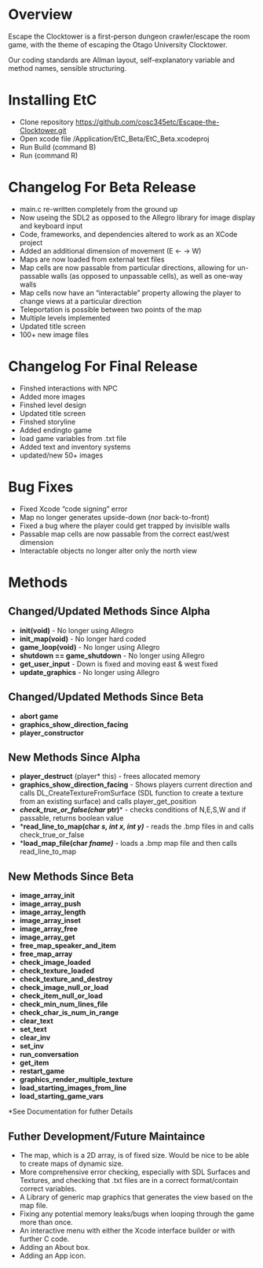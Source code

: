 

# Overview
Escape the Clocktower is a first-person dungeon crawler/escape the room game, with the theme of escaping the Otago University Clocktower. 

Our coding standards are Allman layout, self-explanatory variable and method names, sensible structuring. 

# Installing EtC
* Clone repository https://github.com/cosc345etc/Escape-the-Clocktower.git
* Open xcode file /Application/EtC_Beta/EtC_Beta.xcodeproj
* Run Build (command B)
* Run (command R)

# Changelog For Beta Release

* main.c re-written completely from the ground up
* Now useing the SDL2 as opposed to the Allegro library for image display and keyboard input
* Code, frameworks, and dependencies altered to work as an XCode project
* Added an additional dimension of movement (E ← → W)
* Maps are now loaded from external text files
* Map cells are now passable from particular directions, allowing for un-passable walls (as opposed to unpassable cells), as well as one-way walls
* Map cells now have an “interactable” property allowing the player to change views at a particular direction
* Teleportation is possible between two points of the map
* Multiple levels implemented
* Updated title screen
* 100+ new image files

# Changelog For Final Release

* Finshed interactions with NPC
* Added more images
* Finshed level design
* Updated title screen
* Finshed storyline
* Added endingto game
* load game variables from .txt file
* Added text and inventory systems
* updated/new 50+ images


# Bug Fixes 

* Fixed Xcode “code signing” error
* Map no longer generates upside-down (nor back-to-front)
* Fixed a bug where the player could get trapped by invisible walls 
* Passable map cells are now passable from the correct east/west dimension
* Interactable objects no longer alter only the north view

# Methods

## Changed/Updated Methods Since Alpha
 
* **init(void)** - No longer using Allegro 
* **init_map(void)** - No longer hard coded
* **game_loop(void)** - No longer using Allegro 
* **shutdown == game_shutdown** - No longer using Allegro
* **get_user_input** - Down is fixed and moving east & west fixed
* **update_graphics** - No longer using Allegro

## Changed/Updated Methods Since Beta
* **abort game**
* **graphics_show_direction_facing**
* **player_constructor**

## New Methods Since Alpha

*  **player_destruct** (player* this) - frees allocated memory 
*  **graphics_show_direction_facing** - Shows players current direction and calls DL_CreateTextureFromSurface (SDL function to create a texture from an existing surface) and calls player_get_position
*  ***check_true_or_false(char* ptr)*** - checks conditions of N,E,S,W and if passable, returns boolean value 
*  ***read_line_to_map(char *s, int x, int y)*** - reads the .bmp files in and calls check_true_or_false
*  ***load_map_file(char *fname)*** - loads a .bmp map file and then calls read_line_to_map

## New Methods Since Beta

* **image_array_init**
* **image_array_push**
* **image_array_length**
* **image_array_inset**
* **image_array_free**
* **image_array_get**
* **free_map_speaker_and_item**
* **free_map_array**
* **check_image_loaded**
* **check_texture_loaded**
* **check_texture_and_destroy**
* **check_image_null_or_load**
* **check_item_null_or_load**
* **check_min_num_lines_file**
* **check_char_is_num_in_range**
* **clear_text**
* **set_text**
* **clear_inv**
* **set_inv**
* **run_conversation**
* **get_item**
* **restart_game**
* **graphics_render_multiple_texture**
* **load_starting_images_from_line**
* **load_starting_game_vars**

 *See Documentation for futher Details 

## Futher Development/Future Maintaince

* The map, which is a 2D array, is of fixed size. Would be nice to be able to create maps of dynamic size.
* More comprehensive error checking, especially with SDL Surfaces and Textures, and checking that .txt files are in a correct format/contain correct variables.
* A Library of generic map graphics that generates the view based on the map file.
* Fixing any potential memory leaks/bugs when looping through the game more than once.
* An interactive menu with either the Xcode interface builder or with further C code.
* Adding an About box.
* Adding an App icon.
